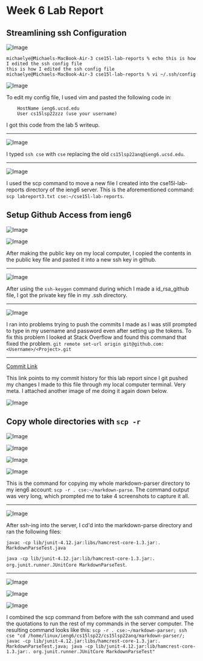 # Week 6 Lab Report

## Streamlining ssh Configuration

![Image](configfile.png)

```
michaelye@Michaels-MacBook-Air-3 cse15l-lab-reports % echo this is how I edited the ssh config file
this is how I edited the ssh config file
michaelye@Michaels-MacBook-Air-3 cse15l-lab-reports % vi ~/.ssh/config
```

![Image](edittingUsingVI.png)

To edit my config file, I used vim and pasted the following code in:

```Host cse
    HostName ieng6.ucsd.edu
    User cs15lsp22zzz (use your username)
```

I got this code from the lab 5 writeup.

---

![Image](sshcse.png)

I typed `ssh cse` with `cse` replacing the old `cs15lsp22anq@ieng6.ucsd.edu`.

---

![Image](scpcse.png)

I used the scp command to move a new file I created into the cse15l-lab-reports directory of the ieng6 server. This is the aforementioned command: `scp labreport3.txt cse:~/cse15l-lab-reports`.

## Setup Github Access from ieng6

![Image](localpubkey.png)

![Image](githubpubkey.png)

After making the public key on my local computer, I copied the contents in the public key file and pasted it into a new ssh key in github.

---

![Image](private.png)

After using the `ssh-keygen` command during which I made a id_rsa_github file, I got the private key file in my .ssh directory.

---

![Image](gitpush.png)

I ran into problems trying to push the commits I made as I was still prompted to type in my username and password even after setting up the tokens. To fix this problem I looked at Stack Overflow and found this command that fixed the problem.
`git remote set-url origin git@github.com:<Username>/<Project>.git`

---

[Commit Link](https://github.com/MichaelYe48/cse15l-lab-reports/commit/7280ab954f597d70c3150ce6c147930ecd8c2ffe)

This link points to my commit history for this lab report since I git pushed my changes I made to this file through my local computer terminal. Very meta. I attached another image of me doing it again down below.

![Image](gitpush2.png)

## Copy whole directories with `scp -r`

![Image](part1ofpic.png)

![Image](part2ofpic.png)

![Image](part3ofpic.png)

![Image](part4ofpic.png)

This is the command for copying my whole markdown-parser directory to my ieng6 account: `scp -r . cse:~/markdown-parse`. The command output was very long, which prompted me to take 4 screenshots to capture it all.

---

![Image](runinserver.png)

After ssh-ing into the server, I cd'd into the markdown-parse directory and ran the following files:

`javac -cp lib/junit-4.12.jar:libs/hamcrest-core-1.3.jar:. MarkdownParseTest.java`

`java -cp lib/junit-4.12.jar:lib/hamcrest-core-1.3.jar:. org.junit.runner.JUnitCore MarkdownParseTest`.

---

![Image](megaturd.png)

![Image](superturd.png)

![Image](ultraturd2.png)

I combined the scp command from before with the ssh command and used the quotations to run the rest of my commands in the server computer. The resulting command looks like this:
```scp -r . cse:~/markdown-parser; ssh cse "cd /home/linux/ieng6/cs15lsp22/cs15lsp22anq/markdown-parser/; javac -cp lib/junit-4.12.jar:libs/hamcrest-core-1.3.jar:. MarkdownParseTest.java; java -cp lib/junit-4.12.jar:lib/hamcrest-core-1.3.jar:. org.junit.runner.JUnitCore MarkdownParseTest"```
